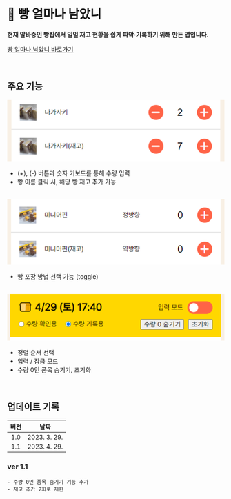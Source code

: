 # 🍞 빵 얼마나 남았니

**현재 알바중인 빵집에서 일일 재고 현황을 쉽게 파악·기록하기 위해 만든 앱입니다.**

[빵 얼마나 남았니 바로가기](https://rigood.github.io/bread-stock)

<br>

## 주요 기능

<img src="./public/assets/bread.png">

- (+), (-) 버튼과 숫자 키보드를 통해 수량 입력
- 빵 이름 클릭 시, 해당 빵 재고 추가 가능

<br>

<img src="./public/assets/label.png">

- 빵 포장 방법 선택 가능 (toggle)

<br>

<img src="./public/assets/menu.png">

- 정렬 순서 선택
- 입력 / 잠금 모드
- 수량 0인 품목 숨기기, 초기화

<br>

## 업데이트 기록

| **버전** |   **날짜**   |
| :------: | :----------: |
|   1.0    | 2023. 3. 29. |
|   1.1    | 2023. 4. 29. |

### ver 1.1

    - 수량 0인 품목 숨기기 기능 추가
    - 재고 추가 2회로 제한
